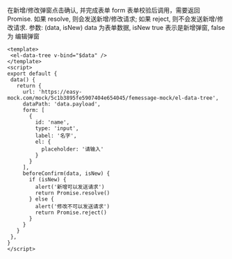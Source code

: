 在新增/修改弹窗点击确认, 并完成表单 form 表单校验后调用，需要返回 Promise.
如果 resolve, 则会发送新增/修改请求; 如果 reject, 则不会发送新增/修改请求.
参数: (data, isNew) data 为表单数据, isNew true 表示是新增弹窗, false 为 编辑弹窗

 ```vue
<template>
  <el-data-tree v-bind="$data" />
</template>
 <script>
export default {
  data() {
    return {
      url: 'https://easy-mock.com/mock/5c1b3895fe5907404e654045/femessage-mock/el-data-tree',
      dataPath: 'data.payload',
      form: [
        {
          id: 'name',
          type: 'input',
          label: '名字',
          el: {
            placeholder: '请输入'
          }
        }
      ],
      beforeConfirm(data, isNew) {
        if (isNew) {
          alert('新增可以发送请求')
          return Promise.resolve()
        } else {
          alert('修改不可以发送请求')
          return Promise.reject()
        }
      }
    }
  },
}
</script>
```
